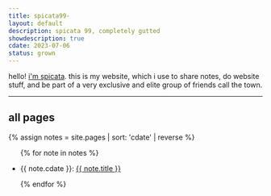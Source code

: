 ```yaml
---
title: spicata99-
layout: default
description: spicata 99, completely gutted
showdescription: true
cdate: 2023-07-06
status: grown
---
```


hello! [i'm spicata](about-me). this is my website, which i use to share notes, do website stuff, and be part of a very exclusive and elite group of friends call the town.

---

## all pages

{% assign notes = site.pages | sort: 'cdate' | reverse %}
<ul>
{% for note in notes %}
    <li>
        <p>{{ note.cdate }}: <a href="{{ note.url }}">{{ note.title }}</a></p>
    </li>
{% endfor %}
</ul>